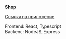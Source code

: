 
**Shop**  

[Ссылка на приложение](http://a0531252.xsph.ru)  

Frontend: React, Typescript  
Backend: NodeJS, Express
